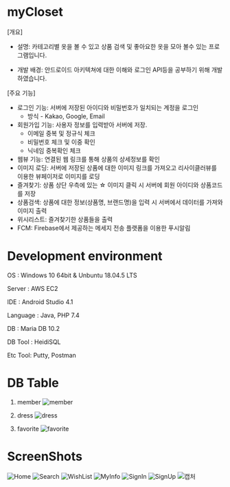 # myCloset
[개요]
- 설명: 카테고리별 옷을 볼 수 있고 상품 검색 및 좋아요한 옷을 모아 볼수 있는 프로그램입니다.

- 개발 배경: 안드로이드 아키텍쳐에 대한 이해와 로그인 API등을 공부하기 위해 개발하였습니다.


[주요 기능]

- 로그인 기능: 서버에 저장된 아이디와 비밀번호가 일치되는 계정을 로그인 
  - 방식 - Kakao, Google, Email
- 회원가입 기능: 사용자 정보를 입력받아 서버에 저장.
  - 이메일 중복 및 정규식 체크
  - 비밀번호 체크 및 이중 확인
  - 닉네임 중복확인 체크
- 웹뷰 기능: 연결된 웹 링크를 통해 상품의 상세정보를 확인
- 이미지 로딩: 서버에 저장된 상품에 대한 이미지 링크를 가져오고 리사이클러뷰를 이용한 뷰페이저로 이미지를 로딩
- 즐겨찾기: 상품 상단 우측에 있는 ☆ 이미지 클릭 시 서버에 회원 아이디와 상품코드를 저장
- 상품검색: 상품에 대한 정보(상품명, 브랜드명)을 입력 시 서버에서 데이터를 가져와 이미지 출력
- 위시리스트: 즐겨찾기한 상품들을 출력
- FCM: Firebase에서 제공하는 메세지 전송 플랫폼을 이용한 푸시알림

# Development environment

OS : Windows 10 64bit & Unbuntu 18.04.5 LTS

Server : AWS EC2

IDE : Android Studio 4.1

Language : Java, PHP 7.4

DB : Maria DB 10.2

DB Tool : HeidiSQL

Etc Tool: Putty, Postman

# DB Table

1. member
![member](https://user-images.githubusercontent.com/52353492/107740444-7c95c980-6d4e-11eb-8ba5-13614d1ece03.PNG)

2. dress
![dress](https://user-images.githubusercontent.com/52353492/107740446-7dc6f680-6d4e-11eb-9eef-c692f1be12b8.PNG)

3. favorite
![favorite](https://user-images.githubusercontent.com/52353492/107740441-7b649c80-6d4e-11eb-9086-29ccbd8818b2.PNG)



# ScreenShots
![Home](https://user-images.githubusercontent.com/52353492/107740008-76531d80-6d4d-11eb-9950-c884282bf58f.jpg)
![Search](https://user-images.githubusercontent.com/52353492/107739997-73f0c380-6d4d-11eb-84c6-5b722bc62b49.jpg)
![WishList](https://user-images.githubusercontent.com/52353492/107740004-75ba8700-6d4d-11eb-8173-399ee7ea0df6.jpg)
![MyInfo](https://user-images.githubusercontent.com/52353492/107740010-76ebb400-6d4d-11eb-9b7e-cdc357b4d79a.jpg)
![SignIn](https://user-images.githubusercontent.com/52353492/107740000-7521f080-6d4d-11eb-9183-eff286dbda56.jpg)
![SignUp](https://user-images.githubusercontent.com/52353492/107740002-7521f080-6d4d-11eb-8ed5-3d2b0c3be0b4.jpg)
![캡처](https://user-images.githubusercontent.com/52353492/107740317-2d4f9900-6d4e-11eb-806b-e5f8a69c94b0.PNG)
